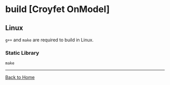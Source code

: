 # build [Croyfet OnModel]

<!--
## Windows

Open `win/dll` or `win/lib` with Visual Studio

-->

## Linux

`g++` and `make` are required to build in Linux.

### Static Library

```
make
```

---
[Back to Home](../readme.md)
